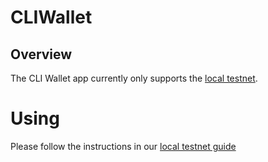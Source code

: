 # CLIWallet

## Overview
The CLI Wallet app currently only supports the [local testnet](https://github.com/spacemeshos/local-testnet/).

# Using
Please follow the instructions in our [local testnet guide](https://testnet.spacemesh.io/#/local)
